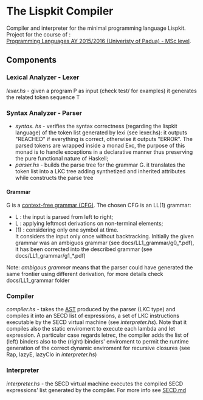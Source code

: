 # The Lispkit Compiler

Compiler and interpreter for the minimal programming language Lispkit.  
Project for the course of :  
[Programming Languages AY 2015/2016 (Univeristy of Padua) - MSc level](http://informatica.math.unipd.it/laureamagistrale/linguaggidiprogrammazioneen.html).

## Components

### Lexical Analyzer - Lexer

*lexer.hs* - given a program P as input (check test/ for examples) it generates the related token sequence T

### Syntax Analyzer - Parser
* *syntax. hs* - verifies the syntax correctness (regarding the lispkit language)
of the token list generated by lexi 
(see lexer.hs): it outputs "REACHED" if everything is correct, otherwise it 
outputs "ERROR". The parsed tokens are wrapped inside a monad Exc, the 
purpose of this monad is to handle exceptions in a declarative manner thus
preserving the pure functional nature of Haskell;  
* *parser.hs* - builds the parse tree for the grammar G. it translates
the token list into a LKC tree adding synthetized and inherited attributes
while constructs the parse tree

#### Grammar

G is a [context-free grammar (CFG)](https://en.wikipedia.org/wiki/Context-free_grammar). 
The chosen CFG is an LL(1) grammar:   
* L : the input is parsed from left to right;  
* L : applying leftmost derivations on non-terminal elements;  
* (1) : considering only one symbol at time.   
It considers the input only once without backtracking. 
Initially the given grammar was an ambiguos grammar (see docs/LL1_grammar/g0_\*.pdf),
it has been corrected into the described grammar (see docs/LL1_grammar/g1_\*.pdf)  

Note: *ambigous grammar* means that the parser could have generated the same frontier using different
derivation, for more details check docs/LL1_grammar folder

### Compiler 

*compiler.hs* - takes the [AST](http://c2.com/cgi/wiki?AbstractSyntaxTree) produced by the parser (LKC type) and compiles it into an SECD list of expressions, a set of LKC instructions executable by the SECD virtual machine (see *interpreter.hs*). Note that it compiles also the static enviroment to execute each lambda and let expression. A particular case regards letrec, the compiler adds the list of (left) binders also to the (right) binders' enviroment to permit the runtime generation of the correct dynamic enviroment for recursive closures (see Rap, lazyE, lazyClo in *interpreter.hs*)

### Interpreter

*interpreter.hs* - the SECD virtual machine executes the compiled SECD expressions' list generated by the compiler. For more info see 
[SECD.md](https://github.com/StefanoMunari/lispkit-compiler/blob/master/SECD.md) 
